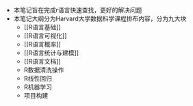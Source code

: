 - 本笔记旨在完成r语言快速查找，更好的解决问题
- 本笔记大纲分为Harvard大学数据科学课程排布内容，分为九大块
  - [[R语言基础]]
  - [[R语言可视化]]
  - [[R语言概率]]
  - [[R语言统计与建模]]
  - [[R语言文档]]
  - R数据清洗操作
  - R线性回归
  - R机器学习
  - 项目构建